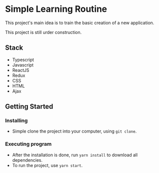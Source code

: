 # Simple Learning Routine

This project's main idea is to train the basic creation of a new application.

This project is still urder construction.

## Stack

- Typescript
- Javascript
- ReactJS
- Redux
- CSS
- HTML
- Ajax

## Getting Started

### Installing

* Simple clone the project into your computer, using ```git clone```.

### Executing program

* After the installation is done, run ```yarn install``` to download all dependencies.
* To run the project, use ```yarn start```.
